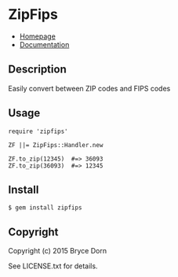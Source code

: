 # ZipFips

* [Homepage](https://rubygems.org/gems/zipfips)
* [Documentation](http://rubydoc.info/gems/zipfips/frames)

## Description

Easily convert between ZIP codes and FIPS codes

## Usage

    require 'zipfips'

    ZF ||= ZipFips::Handler.new

    ZF.to_zip(12345)  #=> 36093
    ZF.to_zip(36093)  #=> 12345

## Install

    $ gem install zipfips

## Copyright

Copyright (c) 2015 Bryce Dorn

See LICENSE.txt for details.

